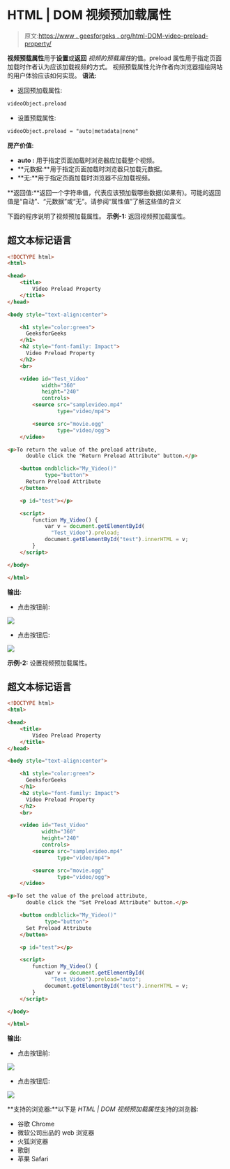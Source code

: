 # HTML | DOM 视频预加载属性

> 原文:[https://www . geesforgeks . org/html-DOM-video-preload-property/](https://www.geeksforgeeks.org/html-dom-video-preload-property/)

**视频预载属性**用于**设置**或**返回** *视频的预载属性*的值。preload 属性用于指定页面加载时作者认为应该加载视频的方式。
视频预载属性允许作者向浏览器描绘网站的用户体验应该如何实现。
**语法:**

*   返回预加载属性:

```html
videoObject.preload
```

*   设置预载属性:

```html
videoObject.preload = "auto|metadata|none"
```

**房产价值:**

*   **auto :** 用于指定页面加载时浏览器应加载整个视频。
*   **元数据:**用于指定页面加载时浏览器只加载元数据。
*   **无:**用于指定页面加载时浏览器不应加载视频。

**返回值:**返回一个字符串值，代表应该预加载哪些数据(如果有)。可能的返回值是“自动”、“元数据”或“无”。请参阅“属性值”了解这些值的含义

下面的程序说明了视频预加载属性。
**示例-1:** 返回视频预加载属性。

## 超文本标记语言

```html
<!DOCTYPE html>
<html>

<head>
    <title>
        Video Preload Property
    </title>
</head>

<body style="text-align:center">

    <h1 style="color:green">
      GeeksforGeeks
    </h1>
    <h2 style="font-family: Impact">
      Video Preload Property
    </h2>
    <br>

    <video id="Test_Video"
           width="360"
           height="240"
           controls>
        <source src="samplevideo.mp4"
                type="video/mp4">

        <source src="movie.ogg"
                type="video/ogg">
    </video>

<p>To return the value of the preload attribute,
      double click the "Return Preload Attribute" button.</p>

    <button ondblclick="My_Video()"
            type="button">
      Return Preload Attribute
    </button>

    <p id="test"></p>

    <script>
        function My_Video() {
            var v = document.getElementById(
              "Test_Video").preload;
            document.getElementById("test").innerHTML = v;
        }
    </script>

</body>

</html>
```

**输出:**

*   点击按钮前:

![](img/6576dd29495331ee0cb7af6d1524da8b.png)

*   点击按钮后:

![](img/87a3b15d114ba09724bda47f8f4dac60.png)

**示例-2:** 设置视频预加载属性。

## 超文本标记语言

```html
<!DOCTYPE html>
<html>

<head>
    <title>
        Video Preload Property
    </title>
</head>

<body style="text-align:center">

    <h1 style="color:green">
      GeeksforGeeks
    </h1>
    <h2 style="font-family: Impact">
      Video Preload Property
    </h2>
    <br>

    <video id="Test_Video"
           width="360"
           height="240"
           controls>
        <source src="samplevideo.mp4"
                type="video/mp4">

        <source src="movie.ogg"
                type="video/ogg">
    </video>

<p>To set the value of the preload attribute,
      double click the "Set Preload Attribute" button.</p>

    <button ondblclick="My_Video()"
            type="button">
      Set Preload Attribute
    </button>

    <p id="test"></p>

    <script>
        function My_Video() {
            var v = document.getElementById(
              "Test_Video").preload="auto";
            document.getElementById("test").innerHTML = v;
        }
    </script>

</body>

</html>
```

**输出:**

*   点击按钮前:

![](img/5594ac57634c6cc76c9aa21302007edc.png)

*   点击按钮后:

![](img/e148128274ff091196a1861fb124cd19.png)

**支持的浏览器:**以下是 *HTML | DOM 视频预加载属性*支持的浏览器:

*   谷歌 Chrome
*   微软公司出品的 web 浏览器
*   火狐浏览器
*   歌剧
*   苹果 Safari